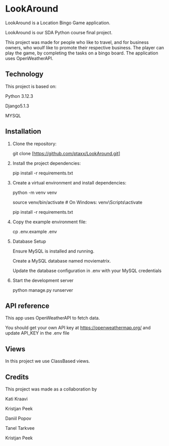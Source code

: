 # LookAround

LookAround is a Location Bingo Game application.

LookAround is our SDA Python course final project. 

This project was made for people who like to travel, and for business owners, who woulf like to promote their respective business. The player can play the game, by completing the tasks on a bingo board. The application uses OpenWeatherAPI.

## Technology

This project is based on:

Python 3.12.3

Django5.1.3

MYSQL

## Installation

1. Clone the repository:

   git clone [https://github.com/ptaxx/LookAround.git]
   
2. Install the project dependencies:

   pip install -r requirements.txt

3. Create a virtual environment and install dependencies:

   python -m venv venv


   source venv/bin/activate   # On Windows: venv\Scripts\activate


   pip install -r requirements.txt

4. Copy the example environment file:

   cp .env.example .env

5. Database Setup

   Ensure MySQL is installed and running.

   Create a MySQL database named moviematrix.

   Update the database configuration in .env with your MySQL credentials

6. Start the development server

   python manage.py runserver

## API reference

This app uses OpenWeatherAPI to fetch data.

You should get your own API key at https://openweathermap.org/ and update API_KEY in the .env file

## Views

In this project we use ClassBased views.

## Credits

This project was made as a collaboration by

Kati Kraavi

Kristjan Peek

Daniil Popov

Tanel Tarkvee

Kristjan Peek
